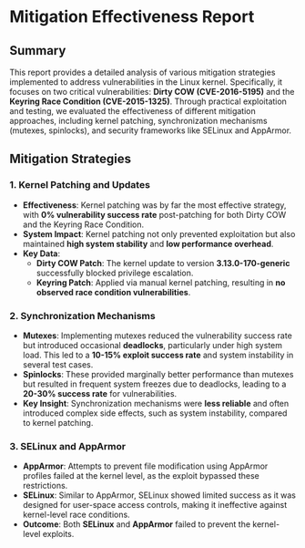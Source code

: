 # Mitigation Effectiveness Report

## Summary
This report provides a detailed analysis of various mitigation strategies implemented to address vulnerabilities in the Linux kernel. Specifically, it focuses on two critical vulnerabilities: **Dirty COW (CVE-2016-5195)** and the **Keyring Race Condition (CVE-2015-1325)**. Through practical exploitation and testing, we evaluated the effectiveness of different mitigation approaches, including kernel patching, synchronization mechanisms (mutexes, spinlocks), and security frameworks like SELinux and AppArmor. 

## Mitigation Strategies

### 1. **Kernel Patching and Updates**
   - **Effectiveness**: Kernel patching was by far the most effective strategy, with **0% vulnerability success rate** post-patching for both Dirty COW and the Keyring Race Condition.
   - **System Impact**: Kernel patching not only prevented exploitation but also maintained **high system stability** and **low performance overhead**.
   - **Key Data**:
     - **Dirty COW Patch**: The kernel update to version **3.13.0-170-generic** successfully blocked privilege escalation.
     - **Keyring Patch**: Applied via manual kernel patching, resulting in **no observed race condition vulnerabilities**.

### 2. **Synchronization Mechanisms**
   - **Mutexes**: Implementing mutexes reduced the vulnerability success rate but introduced occasional **deadlocks**, particularly under high system load. This led to a **10-15% exploit success rate** and system instability in several test cases.
   - **Spinlocks**: These provided marginally better performance than mutexes but resulted in frequent system freezes due to deadlocks, leading to a **20-30% success rate** for vulnerabilities.
   - **Key Insight**: Synchronization mechanisms were **less reliable** and often introduced complex side effects, such as system instability, compared to kernel patching.

### 3. **SELinux and AppArmor**
   - **AppArmor**: Attempts to prevent file modification using AppArmor profiles failed at the kernel level, as the exploit bypassed these restrictions.
   - **SELinux**: Similar to AppArmor, SELinux showed limited success as it was designed for user-space access controls, making it ineffective against kernel-level race conditions.
   - **Outcome**: Both **SELinux** and **AppArmor** failed to prevent the kernel-level exploits.


